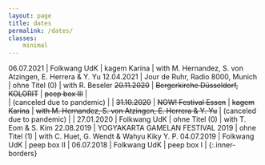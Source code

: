 ```yaml
---
layout: page
title: dates
permalink: /dates/
classes:
    minimal
---
```



06.07.2021  |  Folkwang UdK  | kagem Karina  | with M. Hernandez, S. von Atzingen, E. Herrera & Y. Yu
12.04.2021  |  Jour de Ruhr, Radio 8000, Munich  | ohne Titel (0)  | with R. Beseler
~~20.11.2020~~ |  ~~Bergerkirche Düsseldorf, KOLORIT~~ | ~~peep box III~~ |  
 | (canceled due to pandemic) | |
~~31.10.2020~~ |  ~~NOW! Festival Essen~~ | ~~kagem Karina~~ | ~~with M. Hernandez, S. von Atzingen, E. Herrera & Y. Yu~~ 
 | (canceled due to pandemic) | |
27.01.2020  |  Folkwang UdK  | ohne Titel (0)      | with T. Eom & S. Kim
22.08.2019  |  YOGYAKARTA GAMELAN FESTIVAL 2019 | ohne Titel (1) | with C. Huet, G. Wendt & Wahyu Kiky Y. P.
04.07.2019  |  Folkwang UdK  | peep box II |
06.07.2018  |  Folkwang UdK  | peep box I |
{:.inner-borders}
